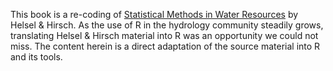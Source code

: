This book is a re-coding of [Statistical Methods in Water Resources](https://pubs.usgs.gov/twri/twri4a3/) by Helsel & Hirsch. As the use of R in the hydrology community steadily grows, translating Helsel & Hirsch material into R was an opportunity we could not miss. The content herein is a direct adaptation of the source material into R and its tools.
